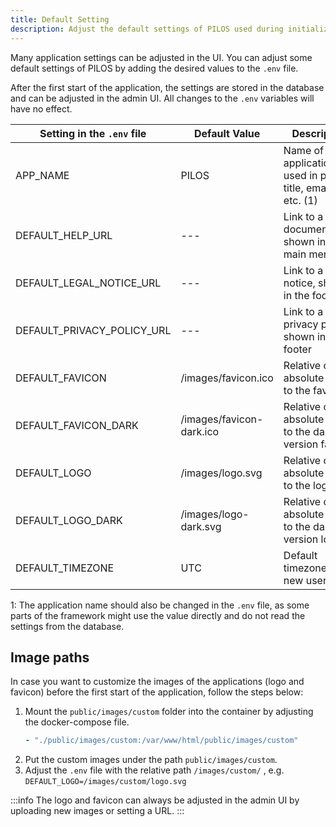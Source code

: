 ```yaml
---
title: Default Setting
description: Adjust the default settings of PILOS used during initialization
---
```


Many application settings can be adjusted in the UI.
You can adjust some default settings of PILOS by adding the desired values to the `.env` file.

After the first start of the application, the settings are stored in the database and can be adjusted in the admin UI.
All changes to the `.env` variables will have no effect.

| Setting in the `.env` file | Default Value            | Description                                                   |
| -------------------------- | ------------------------ | ------------------------------------------------------------- |
| APP_NAME                   | PILOS                    | Name of the application, used in page title, emails, etc. (1) |
| DEFAULT_HELP_URL           | ---                      | Link to a user documentation, shown in the main menu          |
| DEFAULT_LEGAL_NOTICE_URL   | ---                      | Link to a legal notice, shown in the footer                   |
| DEFAULT_PRIVACY_POLICY_URL | ---                      | Link to a privacy policy, shown in the footer                 |
| DEFAULT_FAVICON            | /images/favicon.ico      | Relative or absolute path to the favicon                      |
| DEFAULT_FAVICON_DARK       | /images/favicon-dark.ico | Relative or absolute path to the dark version favicon         |
| DEFAULT_LOGO               | /images/logo.svg         | Relative or absolute path to the logo                         |
| DEFAULT_LOGO_DARK          | /images/logo-dark.svg    | Relative or absolute path to the dark version logo            |
| DEFAULT_TIMEZONE           | UTC                      | Default timezone for all new users                            |

1: The application name should also be changed in the `.env` file, as some parts of the framework might use the value directly
and do not read the settings from the database.

## Image paths

In case you want to customize the images of the applications (logo and favicon) before the first start of the application, follow the steps below:

1. Mount the `public/images/custom` folder into the container by adjusting the docker-compose file.
    ```yaml
    - "./public/images/custom:/var/www/html/public/images/custom"
    ```
2. Put the custom images under the path `public/images/custom`.
3. Adjust the `.env` file with the relative path `/images/custom/` , e.g. `DEFAULT_LOGO=/images/custom/logo.svg`

:::info
The logo and favicon can always be adjusted in the admin UI by uploading new images or setting a URL.
:::
